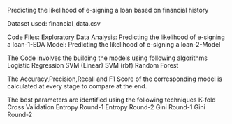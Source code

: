 Predicting the likelihood of e-signing a loan based on financial history

Dataset used: financial_data.csv

Code Files:
Exploratory Data Analysis: Predicting the likelihood of e-signing a loan-1-EDA
Model: Predicting the likelihood of e-signing a loan-2-Model

The Code involves the building the models using following algorithms
Logistic Regression
SVM (Linear)
SVM (rbf)
Random Forest

The Accuracy,Precision,Recall and F1 Score of the corresponding model is calculated at every stage to compare at the end.

The best parameters are identified using the following techniques
K-fold Cross Validation
Entropy Round-1
Entropy Round-2
Gini Round-1
Gini Round-2
